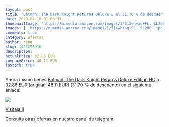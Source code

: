 ```yaml
---
layout: post
title: 'Batman: The Dark Knight Returns Deluxe E al 31.70 % de descuento'
date: 2020-04-18 01:06:31
thumbnailImage: 'https://m.media-amazon.com/images/I/51Xwh+aq+FL._SL200_.jpg'
images: [ 'https://m.media-amazon.com/images/I/51Xwh+aq+FL._SL200_.jpg' ]
comments: true
category: ofertas
author: ring
slug: 1401256910
description:
actualPrice: 32.86 EUR
comparePrice: 48.11 EUR
inStock: true
---
```


Ahora mismo tienes [Batman: The Dark Knight Returns Deluxe Edition HC](https://www.amazon.es/dp/1401256910/?tag=redken-21) a 32.86 EUR (original: 48.11 EUR) (31.70 %  de descuento) en el siguiente enlace!

[![](https://m.media-amazon.com/images/I/51Xwh+aq+FL._SL200_.jpg)](https://www.amazon.es/dp/1401256910/?tag=redken-21)

[Visítala!!!](https://www.amazon.es/dp/1401256910/?tag=redken-21)

[Consulta otras ofertas en nuestro canal de telegram](https://t.me/s/ofertas25)
